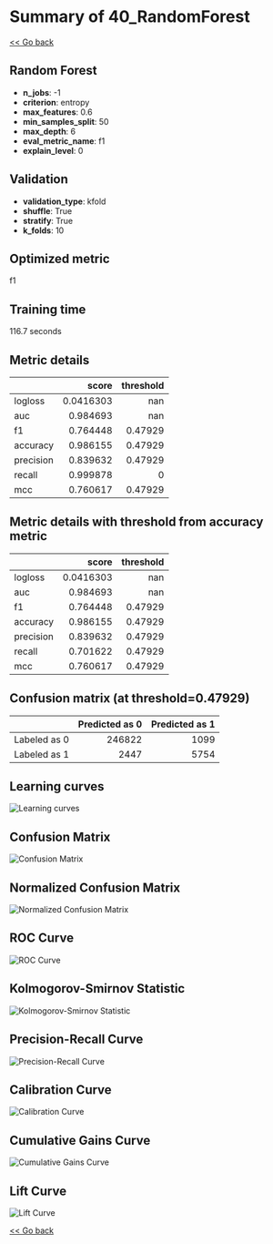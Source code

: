 # Summary of 40_RandomForest

[<< Go back](../README.md)


## Random Forest
- **n_jobs**: -1
- **criterion**: entropy
- **max_features**: 0.6
- **min_samples_split**: 50
- **max_depth**: 6
- **eval_metric_name**: f1
- **explain_level**: 0

## Validation
 - **validation_type**: kfold
 - **shuffle**: True
 - **stratify**: True
 - **k_folds**: 10

## Optimized metric
f1

## Training time

116.7 seconds

## Metric details
|           |     score |   threshold |
|:----------|----------:|------------:|
| logloss   | 0.0416303 |   nan       |
| auc       | 0.984693  |   nan       |
| f1        | 0.764448  |     0.47929 |
| accuracy  | 0.986155  |     0.47929 |
| precision | 0.839632  |     0.47929 |
| recall    | 0.999878  |     0       |
| mcc       | 0.760617  |     0.47929 |


## Metric details with threshold from accuracy metric
|           |     score |   threshold |
|:----------|----------:|------------:|
| logloss   | 0.0416303 |   nan       |
| auc       | 0.984693  |   nan       |
| f1        | 0.764448  |     0.47929 |
| accuracy  | 0.986155  |     0.47929 |
| precision | 0.839632  |     0.47929 |
| recall    | 0.701622  |     0.47929 |
| mcc       | 0.760617  |     0.47929 |


## Confusion matrix (at threshold=0.47929)
|              |   Predicted as 0 |   Predicted as 1 |
|:-------------|-----------------:|-----------------:|
| Labeled as 0 |           246822 |             1099 |
| Labeled as 1 |             2447 |             5754 |

## Learning curves
![Learning curves](learning_curves.png)
## Confusion Matrix

![Confusion Matrix](confusion_matrix.png)


## Normalized Confusion Matrix

![Normalized Confusion Matrix](confusion_matrix_normalized.png)


## ROC Curve

![ROC Curve](roc_curve.png)


## Kolmogorov-Smirnov Statistic

![Kolmogorov-Smirnov Statistic](ks_statistic.png)


## Precision-Recall Curve

![Precision-Recall Curve](precision_recall_curve.png)


## Calibration Curve

![Calibration Curve](calibration_curve_curve.png)


## Cumulative Gains Curve

![Cumulative Gains Curve](cumulative_gains_curve.png)


## Lift Curve

![Lift Curve](lift_curve.png)



[<< Go back](../README.md)
